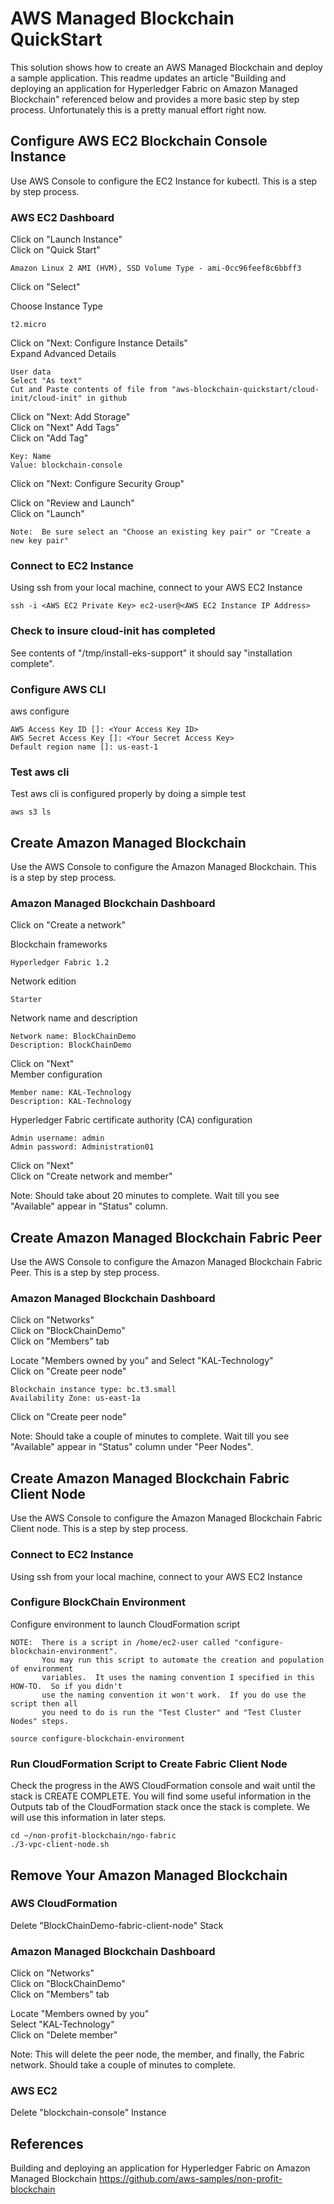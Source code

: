 AWS Managed Blockchain QuickStart  
===============================================
This solution shows how to create an AWS Managed Blockchain and deploy a sample application. This readme updates an article "Building and deploying an application for Hyperledger Fabric on Amazon Managed Blockchain" referenced below and provides a more basic step by step process.  Unfortunately this is a pretty manual effort right now.


## Configure AWS EC2 Blockchain Console Instance
Use AWS Console to configure the EC2 Instance for kubectl.  This is a step by step process.

### AWS EC2 Dashboard  
Click on "Launch Instance"  
Click on "Quick Start"  
```
Amazon Linux 2 AMI (HVM), SSD Volume Type - ami-0cc96feef8c6bbff3 
```  
Click on "Select"

Choose Instance Type
```
t2.micro
```
Click on "Next: Configure Instance Details"  
Expand Advanced Details
```
User data
Select "As text"
Cut and Paste contents of file from "aws-blockchain-quickstart/cloud-init/cloud-init" in github 
```  
Click on "Next: Add Storage"  
Click on "Next" Add Tags"  
Click on "Add Tag"
```
Key: Name
Value: blockchain-console
```
Click on "Next: Configure Security Group"  

Click on "Review and Launch"    
Click on "Launch"  
```
Note:  Be sure select an "Choose an existing key pair" or "Create a new key pair"
```
### Connect to EC2 Instance
Using ssh from your local machine, connect to your AWS EC2 Instance
```
ssh -i <AWS EC2 Private Key> ec2-user@<AWS EC2 Instance IP Address>
```

### Check to insure cloud-init has completed
See contents of "/tmp/install-eks-support" it should say "installation complete".

### Configure AWS CLI
aws configure
```
AWS Access Key ID []: <Your Access Key ID>
AWS Secret Access Key []: <Your Secret Access Key>
Default region name []: us-east-1
```
### Test aws cli
Test aws cli is configured properly by doing a simple test
```
aws s3 ls
```

## Create Amazon Managed Blockchain 
Use the AWS Console to configure the Amazon Managed Blockchain.  This is a step by step process.

### Amazon Managed Blockchain Dashboard
Click on "Create a network"  

Blockchain frameworks
```
Hyperledger Fabric 1.2
```  
Network edition
```
Starter
```
Network name and description
```
Network name: BlockChainDemo
Description: BlockChainDemo
```
Click on "Next"  
Member configuration
```
Member name: KAL-Technology
Description: KAL-Technology
```
Hyperledger Fabric certificate authority (CA) configuration  
```
Admin username: admin
Admin password: Administration01
```
Click on "Next"  
Click on "Create network and member"  

Note: Should take about 20 minutes to complete.  Wait till you see "Available" appear in "Status" column.  


## Create Amazon Managed Blockchain Fabric Peer
Use the AWS Console to configure the Amazon Managed Blockchain Fabric Peer.  This is a step by step process.

### Amazon Managed Blockchain Dashboard
Click on "Networks"  
Click on "BlockChainDemo"   
Click on "Members" tab 
 
Locate "Members owned by you" and Select "KAL-Technology"  
Click on "Create peer node"  
```
Blockchain instance type: bc.t3.small
Availability Zone: us-east-1a
```
Click on "Create peer node"  

Note: Should take a couple of minutes to complete.  Wait till you see "Available" appear in "Status" column under "Peer Nodes".

## Create Amazon Managed Blockchain Fabric Client Node
Use the AWS Console to configure the Amazon Managed Blockchain Fabric Client node.  This is a step by step process.  

### Connect to EC2 Instance
Using ssh from your local machine, connect to your AWS EC2 Instance


### Configure BlockChain Environment
Configure environment to launch CloudFormation script  
```
NOTE:  There is a script in /home/ec2-user called "configure-blockchain-environment".  
       You may run this script to automate the creation and population of environment 
       variables.  It uses the naming convention I specified in this HOW-TO.  So if you didn't
       use the naming convention it won't work.  If you do use the script then all
       you need to do is run the "Test Cluster" and "Test Cluster Nodes" steps.
       
source configure-blockchain-environment
```

### Run CloudFormation Script to Create Fabric Client Node
Check the progress in the AWS CloudFormation console and wait until the stack is CREATE COMPLETE.
You will find some useful information in the Outputs tab of the CloudFormation stack once the stack 
is complete. We will use this information in later steps.
```
cd ~/non-profit-blockchain/ngo-fabric
./3-vpc-client-node.sh
```

## Remove Your Amazon Managed Blockchain 

### AWS CloudFormation
Delete "BlockChainDemo-fabric-client-node" Stack  

### Amazon Managed Blockchain Dashboard
Click on "Networks"  
Click on "BlockChainDemo"   
Click on "Members" tab  

Locate "Members owned by you"    
Select "KAL-Technology"  
Click on "Delete member"  

Note: This will delete the peer node, the member, and finally, the Fabric network. Should take a couple of minutes to complete.

### AWS EC2
Delete "blockchain-console" Instance  

## References

Building and deploying an application for Hyperledger Fabric on Amazon Managed Blockchain
https://github.com/aws-samples/non-profit-blockchain